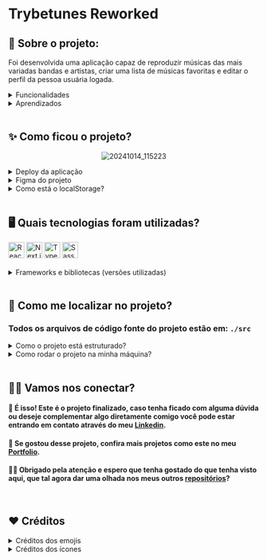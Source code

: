 # Trybetunes Reworked

## 📌 Sobre o projeto:

<p>Foi desenvolvida uma aplicação capaz de reproduzir músicas das mais variadas bandas e artistas, criar uma lista de músicas favoritas e editar o perfil da pessoa usuária logada.</p>

<details><summary>Funcionalidades</summary>
   <ul>
    <li>Fazer login;</li>
    <li> Pesquisar por uma banda ou artista;</li>
    <li>Listar os álbuns disponíveis dessa banda ou artista;</li>
    <li>Visualizar as músicas de um álbum selecionado;</li>
    <li> Reproduzir uma prévia das músicas deste álbum;</li>
    <li>Favoritar e desfavoritar músicas;</li>
    <li> Ver a lista de músicas favoritas;</li>
    <li> Ver o perfil da pessoa logada;</li>
    <li>  Editar o perfil da pessoa logada;</li>
  </ul>
</details>

<details><summary>Aprendizados</summary>
 <ul>
  <li>Fazer requisições para uma API de música</li>
  <li>Criar formulário dinâmico para editar dados do usuário</li>
  <li>Criar uma página de login</li>
  <li>Criar html que reproduza aúdio</li>
  <li>Criar filtro de pesquisa</li>
</ul>
</details>
</br>

## ✨ Como ficou o projeto?

<div align="center">
  
![20241014_115223](https://github.com/user-attachments/assets/7fc2207c-4e3b-4a58-86b6-80153df0118a)
    
</div>
<details>
  <summary>Deploy da aplicação</summary>
  
> <a href="https://trybetunes-reworked.vercel.app" target="_blank">https://trybetunes-reworked.vercel.app</a>

</details>
<details>
  <summary>Figma do projeto</summary>

> <a href="https://www.figma.com/design/pHZC96tiC6PZhGKX8hEJ8s/TrybeTunes-Reworked?node-id=4-2&t=uaNWPsPhrPDDCDLS-1" target="_blank">https://www.figma.com/design/pHZC96tiC6PZhGKX8hEJ8s/TrybeTunes-Reworked?node-id=4-2&t=uaNWPsPhrPDDCDLS-1</a>

</details>
<details>
  <summary>Como está o localStorage?</summary>
</br>
  <div align="center">

![image](https://github.com/user-attachments/assets/49c67421-86f0-4b43-b74d-015e28f4008c)
    
  </div>
</details>
</br>

## 🖥 Quais tecnologias foram utilizadas?
<div align="left">
	<img width="32" src="https://user-images.githubusercontent.com/25181517/183897015-94a058a6-b86e-4e42-a37f-bf92061753e5.png" alt="React" title="React"/>
	<img width="32" src="https://github.com/marwin1991/profile-technology-icons/assets/136815194/5f8c622c-c217-4649-b0a9-7e0ee24bd704" alt="Next.js" title="Next.js"/>
	<img width="32" src="https://user-images.githubusercontent.com/25181517/183890598-19a0ac2d-e88a-4005-a8df-1ee36782fde1.png" alt="TypeScript" title="TypeScript"/>
	<img width="32" src="https://user-images.githubusercontent.com/25181517/192158956-48192682-23d5-4bfc-9dfb-6511ade346bc.png" alt="Sass" title="Sass"/>
</div>
</br>
<details>
  <summary>Frameworks e bibliotecas (versões utilizadas)</summary>
  
  ```js
    - Next: 14.2.12
    - React: 18
    - Typescript: 5
    - Sass/Scss: 1.79.1
  ```
</details>
</br>

## 🔎 Como me localizar no projeto?

### Todos os arquivos de código fonte do projeto estão em: `./src`

<details>
  <summary>Como o projeto está estruturado?</summary>
  
  - `./src/app:` Este projeto com o App Router, entretanto não temos nenhuma outra rota. Então esta pasta você pode localizar a página principal, scss global, o layout com as configurações e o favicon do site.
  
  - `./src/assets:` Onde está todas as imagens e os ícones que vão ser usadas no projeto.
  
  - `./src/components:` Onde está os componentes que serão reutilizados em diversas partes do código.
        
  - `./src/contexts:` Os contexts são onde separamos os dados que serão compartilhados com toda a aplicação, neste projeto possue dois contextos: 
      - 'music-provider.tsx' é o responsável por fornecer dados sobre músicas para a aplicação.
      - 'user-provider.tsx' é o responsável por fornecer dados sobre usuários para a aplicação. 
  
</details>

<details>
  <summary>Como rodar o projeto na minha máquina?</summary>

- Vale ressaltar que já está o link do site no topo desta documentação. Mas caso queira analisar o código fonte fique a vontade para instalar este case na sua máquina! Tutorial a baixo:

- Antes de tudo, você precisa ter o Git instalado no seu computador. O Git é uma ferramenta que permite clonar e gerenciar repositórios de código.
    - Windows: Baixe o Git <a href="https://git-scm.com/download/win" target="_blank">aqui</a> e siga as instruções de instalação.
    - macOS: Você pode instalar o Git <a href="https://git-scm.com/download/mac" target="_blank">aqui</a> ou usando o Homebrew com o comando brew install git:
        ```bash
        brew install git
        ```
    - Linux: Use o gerenciador de pacotes da sua distribuição, por exemplo para Debian/Ubuntu:
        ```bash
        sudo apt install git
        ```

- Abra o terminal (no Windows, você pode usar o Git Bash, que é instalado junto com o Git).

- Navegue até o diretório onde deseja armazenar o projeto.

- Execute o comando para clonar o repositório:

    ```bash
    git@github.com:DevPBDias/trybetunes-reworked.git
    ```
- Após clonar o repositório, navegue até a pasta do projeto
    ```bash
    cd trybetunes-reworked
    ```

- Agora você pode abrir os arquivos do projeto com seu editor de texto ou IDE preferido. Exemplo do vsCode: 
    ```bash
    code .
    ```

- 🚨 Não esqueça que para não ocorrer erros no código ao clonar ele, você deve fazer o comando abaixo 🚨
    ```bash
    npm i   
    ```

- Pronto! Todo o site estará funcionado na sua máquina. Porém, caso precise de alguma ajuda em algo entre em contato comigo pelo meu <a href="https://www.linkedin.com/in/devpaulobrunomdias" target="_blank">Linkedin</a>.</p>

</details>
</br>

## 🤝🏼 Vamos nos conectar?

<h4>🎉 É isso! Este é o projeto finalizado, caso tenha ficado com alguma dúvida ou deseje complementar algo diretamente comigo você pode estar entrando em contato através do meu <a href="https://www.linkedin.com/in/devpaulobrunomdias" target="_blank">Linkedin</a>.</h4>

<h4>🚀 Se gostou desse projeto, confira mais projetos como este no meu <a href="https://portfolio-final-jade-pi.vercel.app" target="_blank">Portfolio</a>.</h4>

<h4>👋🏻 Obrigado pela atenção e espero que tenha gostado do que tenha visto aqui, que tal agora dar uma olhada nos meus outros <a href="https://github.com/DevPBDias" target="_blank">repositórios</a>?</h4>
</br>

## ❤️ Créditos

<details>
  <summary>Créditos dos emojis</summary>

> <a href="https://emojipedia.org" target="_blank">https://emojipedia.org</a>

</details>
<details>
  <summary>Créditos dos ícones</summary>

> <a href="https://marwin1991.github.io/profile-technology-icons/" target="_blank">https://marwin1991.github.io/profile-technology-icons/</a>

</details>
